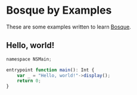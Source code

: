 # Bosque by Examples

These are some examples written to learn [Bosque](https://github.com/Microsoft/BosqueLanguage).

## Hello, world!

```js
namespace NSMain;

entrypoint function main(): Int {
    var _ = "Hello, world!"->display();
    return 0;
}
```

